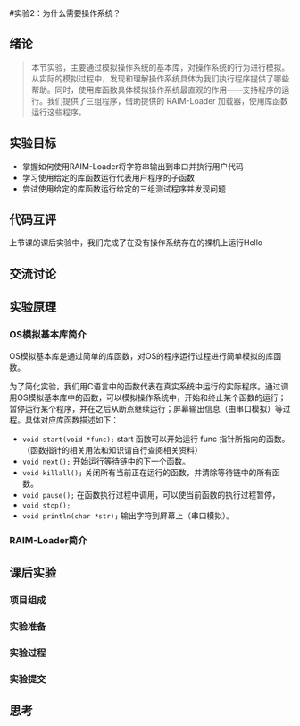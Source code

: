#实验2：为什么需要操作系统？
## 绪论
> 本节实验，主要通过模拟操作系统的基本库，对操作系统的行为进行模拟。从实际的模拟过程中，发现和理解操作系统具体为我们执行程序提供了哪些帮助。同时，使用库函数具体模拟操作系统最直观的作用——支持程序的运行。我们提供了三组程序，借助提供的 RAIM-Loader 加载器，使用库函数运行这些程序。

## 实验目标
* 掌握如何使用RAIM-Loader将字符串输出到串口并执行用户代码
* 学习使用给定的库函数运行代表用户程序的子函数
* 尝试使用给定的库函数运行给定的三组测试程序并发现问题

## 代码互评
上节课的课后实验中，我们完成了在没有操作系统存在的裸机上运行Hello

## 交流讨论

## 实验原理
### OS模拟基本库简介
OS模拟基本库是通过简单的库函数，对OS的程序运行过程进行简单模拟的库函数。

为了简化实验，我们用C语言中的函数代表在真实系统中运行的实际程序。通过调用OS模拟基本库中的函数，可以模拟操作系统中，开始和终止某个函数的运行；暂停运行某个程序，并在之后从断点继续运行；屏幕输出信息（由串口模拟）等过程。具体对应库函数描述如下：

* `void start(void *func);` start 函数可以开始运行 func 指针所指向的函数。（函数指针的相关用法和知识请自行查阅相关资料）
* `void next();` 开始运行等待链中的下一个函数。
* `void killall();` 关闭所有当前正在运行的函数，并清除等待链中的所有函数。
* `void pause();` 在函数执行过程中调用，可以使当前函数的执行过程暂停，
* `void stop();`
* `void println(char *str);` 输出字符到屏幕上（串口模拟）。

### RAIM-Loader简介

## 课后实验
### 项目组成


### 实验准备

### 实验过程

### 实验提交

## 思考